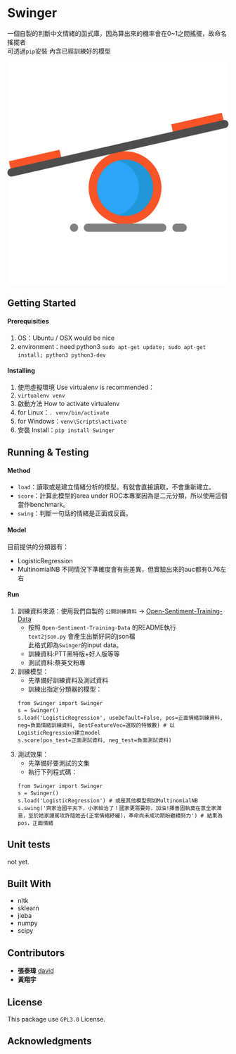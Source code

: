 # Swinger

一個自製的判斷中文情緒的函式庫，因為算出來的機率會在0~1之間搖擺，故命名搖擺者  
可透過`pip`安裝 內含已經訓練好的模型

![swinger](img/swing.svg)

## Getting Started

#### Prerequisities

1. OS：Ubuntu / OSX would be nice
2. environment：need python3 `sudo apt-get update; sudo apt-get install; python3 python3-dev`

#### Installing

1. 使用虛擬環境 Use virtualenv is recommended：
  1. `virtualenv venv`
2. 啟動方法 How to activate virtualenv
  1. for Linux：`. venv/bin/activate`
  2. for Windows：`venv\Scripts\activate`
3. 安裝 Install：`pip install Swinger`

## Running & Testing

#### Method

* `load`：讀取或是建立情緒分析的模型。有就會直接讀取，不會重新建立。
* `score`：計算此模型的area under ROC本專案因為是二元分類，所以使用這個當作benchmark。
* `swing`：判斷一句話的情緒是正面或反面。

#### Model

目前提供的分類器有：  
* LogisticRegression
* MultinomialNB
不同情況下準確度會有些差異，但實驗出來的auc都有0.76左右

#### Run

1. 訓練資料來源：使用我們自製的 `公開訓練資料` -> [Open-Sentiment-Training-Data](https://github.com/UDICatNCHU/Open-Sentiment-Training-Data)
    * 按照 `Open-Sentiment-Training-Data` 的README執行  
  `text2json.py` 會產生出斷好詞的json檔  
  此格式即為`Swinger`的input data。
    * 訓練資料:PTT黑特版+好人版等等
    * 測試資料:蔡英文粉專
2. 訓練模型：
    * 先準備好訓練資料及測試資料
    * 訓練出指定分類器的模型：
    ```
    from Swinger import Swinger
    s = Swinger()
    s.load('LogisticRegression', useDefault=False, pos=正面情緒訓練資料, neg=負面情緒訓練資料, BestFeatureVec=選取的特徵數) # 以LogisticRegression建立model
    s.score(pos_test=正面測試資料, neg_test=負面測試資料)
    ```
3. 測試效果：  
    * 先準備好要測試的文集
    * 執行下列程式碼：
    ```
    from Swinger import Swinger
    s = Swinger()
    s.load('LogisticRegression') # 或是其他模型例如MultinomialNB
    s.swing('齊家治國平天下，小家給治了！國家更需要妳，加油!擇善固執莫在意全家滿意，至於她家謾駡攻許隨她去(正常情緒紓緩)，革命尚未成功期盼繼續努力') # 結果為pos，正面情緒
    ```

## Unit tests

not yet.

## Built With

* nltk
* sklearn
* jieba
* numpy
* scipy

## Contributors

* **張泰瑋** [david](https://github.com/david30907d)
* **黃翔宇**

## License

This package use `GPL3.0` License.

## Acknowledgments
